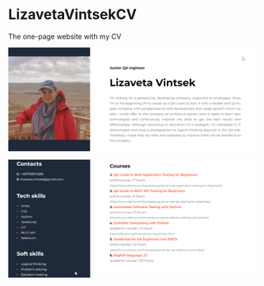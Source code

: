 # LizavetaVintsekCV
The one-page website with my CV

![alt text](https://github.com/LizavetaVintsek/LizavetaVintsekCV/blob/main/CV1.png)

![alt text](https://github.com/LizavetaVintsek/LizavetaVintsekCV/blob/main/CV2.png)
